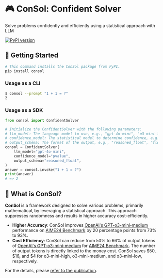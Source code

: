 # 🎮 ConSol: Confident Solver

Solve problems confidently and efficiently using a statistical approach with LLM

[![PyPI version](https://badge.fury.io/py/consol.svg)](https://badge.fury.io/py/consol)

## 🤗 Getting Started

```bash
# This command installs the ConSol package from PyPI.
pip install consol
```

### Usage as a CLI

```bash
$ consol --prompt "1 + 1 = ?"
2
```

### Usage as a SDK

```python
from consol import ConfidentSolver

# Initialize the ConfidentSolver with the following parameters:
# llm_model: The language model to use, e.g., "gpt-4o-mini", "o3-mini-low".
# confidence_model: The statistical model to determine confidence, e.g., "pvalue", "sprt", "bayesian".
# output_schema: The format of the output, e.g., "reasoned_float", "float".
consol = ConfidentSolver(
    llm_model="gpt-4o-mini",
    confidence_model="pvalue",
    output_schema="reasoned_float",
)
answer = consol.invoke("1 + 1 = ?")
print(answer)
# => 2
```

## 🤔 What is ConSol?

**ConSol** is a framework designed to solve various problems, primarily mathematical, by leveraging a statistical approach. This approach suppresses randomness and results in higher accuracy cost-efficiently.

* **Higher Accuracy**: ConSol improves [OpenAI's GPT-o3-mini-medium](.) performance on [AIME24 Benchmark](.) by 20 percentage points from 73% to 93%.
* **Cost Efficiency**: ConSol can reduce from 50% to 66% of output tokens of [OpenAI's GPT-o3-mini-medium](.) for [AIME24 Benchmark](.). The number of output tokens is directly linked to the money cost. ConSol saves $50, $16, and $4 for o3-mini-high, o3-mini-medium, and o3-mini-low, respectively.

For the details, please [refer to the publication](.).
